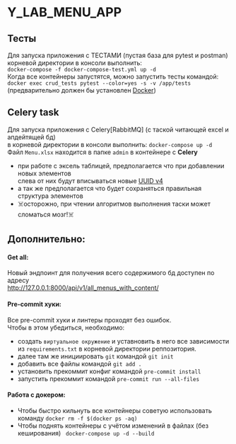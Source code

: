 # Y_LAB_MENU_APP

## Тесты
Для запуска приложения с ТЕСТАМИ (пустая база для pytest и postman) корневой директории в консоли выполнить:<br>
`docker-compose -f docker-compose-test.yml up -d`<br>
Когда все контейнеры запустятся, можно запустить тесты командой:<br>
`docker exec crud_tests pytest --color=yes -s -v /app/tests`<br>
(предварительно должен бы установлен <a href="https://www.docker.com/">Docker<a>)
<br>
## Celery task
Для запуска приложения с Celery[RabbitMQ] (с таской читающей excel и апдейтящей бд)<br>
в корневой директории в консоли выполнить: `docker-compose up -d`<br>
Файл `Menu.xlsx` находится в папке `admin` в контейнере с <b>Celery</b><br>
- при работе с эксель таблицей, предполагается что при добавлении новых элементов <br>
слева от них будут вписываться новые <a href="https://uuidgen.org/v/4">UUID v4<a>
- а так же предполагается что будет сохраняться правильная структура элементов
- :skull_and_crossbones:осторожно, при чтении алгоритмов выполнения таски может сломаться мозг!:skull_and_crossbones:

## Дополнительно:
#### Get all:
Новый эндпоинт для получения всего содержимого бд доступен по адресу<br>
http://127.0.0.1:8000/api/v1/all_menus_with_content/<br>

#### Pre-commit хуки:
Все pre-commit хуки и линтеры проходят без ошибок.<br>
Чтобы в этом убедиться, необходимо:
- создать `виртуальное окружение` и уставновить в него все зависимости из `requirements.txt` в корневой директории реппозитория.
- далее там же инициировать `git` командой `git init`
- добавить все файлы командой `git add . `
- установить прекоммит конфиг командой `pre-commit install`
- запустить прекоммит командой `pre-commit run --all-files`
#### Работа с докером:
- Чтобы быстро кильнуть все контейнеры советую использовать команду `docker rm -f $(docker ps -aq)`
- Чтобы поднять контейнеры с учётом изменений в файлах (без кеширования) ` docker-compose up -d --build`
